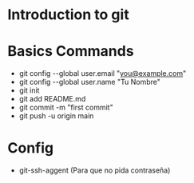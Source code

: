 # Introduction to git

# Basics Commands
- git config --global user.email "you@example.com"
- git config --global user.name "Tu Nombre"
- git init
- git add README.md
- git commit -m "first commit"
- git push -u origin main

# Config
- git-ssh-aggent (Para que no pida contraseña)